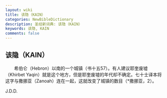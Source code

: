 ```yaml
---
layout: wiki
title: 该隐（KAIN）
categories: NewBibleDictionary
description: 圣经新词典: 该隐（KAIN）
keywords: 该隐, KAIN
comments: false
---
```


## 该隐（KAIN）

　　希伯仑（Hebron）以南的一个城镇（书十五57）。有人建议耶奎废墟（Khirbet Yaqin）就是这个地方，但是耶奎废墟的年代却不确定。七十士译本将这字与撒挪亚（Zanoah）连在一起，这就改变了城镇的数目（*撒挪亚，2）。

J.D.D.








